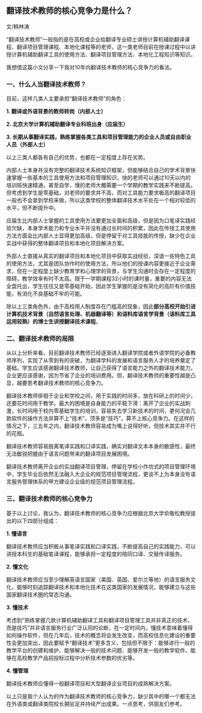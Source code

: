 ## 翻译技术教师的核心竞争力是什么？


文/韩林涛

“翻译技术教师”一般指的是在高校或企业给翻译专业硕士讲授计算机辅助翻译课程、翻译项目管理课程、本地化课程等的老师，这一类老师目前在授课过程中以讲授计算机辅助翻译工具的使用方法、翻译项目管理方法、本地化工程知识等知识。

我想借这篇小文分享一下我对10年内翻译技术教师的核心竞争力的看法。


### 一、什么人当翻译技术教师？


目前，这样几类人主要承担“翻译技术教师”的角色：

**1. 翻译或外语背景的教师转岗（内部人士）**

**2. 北京大学计算机辅助翻译专业科班出身（应届生）**

**3. 长期从事翻译实践，熟练掌握各类工具和项目管理能力的企业人员或自由职业人员（外部人士）**

以上三类人都各有自己的优势，也都在一定程度上存在劣势。

内部人士本身并没有完整的翻译技术系统知识框架，但能够结合自己的学术背景快速掌握一些基本的工具使用方法和项目管理知识，快的老师可以通过10天以内的培训班快速精通，甚至自学，慢的老师大概需要一个学期的教学实践来不断提高。但考虑到学生是零基础，对老师的要求并不高，而对工具能力要求极高的翻译项目一般也不会拿到学校来做，所以这类学校的整体翻译技术水平处在一个相对较低的水平，但不断提升中。

应届生比内部人士掌握的工具使用方法要更加全面和高级，但是因为口笔译实践经验欠缺，本身学术能力和专业水平并没有通过长时间的积累，因此在传授工具使用方法方面会比内部人士显得更加高级，但是停留于对工具技能的传授，缺少在企业实战中获得的整体翻译项目和本地化项目解决方案。

外部人士直接从真实的翻译项目和本地化项目中获取实战经验，深谙一些特色工具的使用方法，尤其是团队协作时的使用方法，所以他们的授课内容更接近于企业需求，但在一定程度上缺少教育学和心理学的背景，与学生沟通时会存在一定程度的障碍，教学效率有时不太高。限于一学期课程32小时的课时量，重要的内容无法全盘托出，学生往往又是零基础开始，因此学生掌握的是没有简化的高阶有价值技能，有消化不良基础不牢的可能。

除以上三类角色外，由于高校用人制度存在门槛高的现象，因此**部分高校开始引进计算机技术背景（自然语言处理、机器翻译等）和语料库语言学背景（语料库工具运用较熟）的博士生讲授翻译技术课程**。



### 二、翻译技术教师的局限



从以上分析来看，目前翻译技术教师已经逐渐进入翻译学院或者外语学院的必备教师序列，实现了从零到有的突破，为翻译学科的发展和语言服务人才的培养奠定了基础。学生应该感谢翻译技术教师，让自己获得了语言能力之外的翻译技术能力，企业更应该感谢，因为节省了企业的培训费用。但，翻译技术教师的重要性越是凸显，越要思考翻译技术教师的核心竞争力。

翻译技术教师徘徊于企业和学校之间，用于实践的时间多，放在科研上的时间少，还要花时间用于教学。最大的困境是自身能力的平稳下滑：离开了企业的实战刺激，长时间用于校内零基础学生的培训，容易失去学习新技术的时间，更何况会几款软件的操作方法并算不上“技术”，顶多是“技巧”，算不上核心竞争力。在这样的情况之下，三五年之内，翻译技术教师容易成为嘴上说得好听，但技术其实并不行的花瓶。

翻译技术教师容易脱离笔译实践和口译实践，确实对翻译文本本身的敏感性，最终无法敏锐把握由于语言问题带来的翻译项目发展困境。

翻译技术教师离开企业的实战翻译项目管理，停留在学校小作坊式的项目管理环境中，学生毕业后依然无法融入大企业的规范项目管理流程，更谈不上为本身没有语言服务管理体系的甲方建设企业级的规范项目管理流程。



### 三、翻译技术教师的核心竞争力



基于以上讨论，我认为，翻译技术教师的核心竞争力应根据北京大学俞敬松教授提出的以下四部分组成：

**1. 懂语言**

翻译技术教师应当积极从事笔译实践和口译实践，不断提高自己的实践能力，可以讲授本科生的基础笔译课程，能够承担一定程度的陪同口译、交替传译服务。

**2. 懂文化**

翻译技术教师应当至少理解英语言国家（美国、英国、爱尔兰等地）的语言服务文化，能够时刻追踪翻译技术和本地化技术在这类国家的发展情况，能够建立与这些国家翻译技术圈的常态沟通。

**3. 懂技术**

考虑到“熟练掌握几款计算机辅助翻译工具和翻译项目管理工具并非真正的技术，而是技巧”并非语言服务行业广泛认同的论断，在一定时间内，懂技术意味着懂得如何操作软件，但在几年后，技术的概念将会发生改变，而高校信息化建设的重要性会更加突出，因此要赋予“翻译技术”更多含义，包括但不限于：能够进行一般的教学平台的创建和维护、能够解决一般的技术问题、能够开发一般的教学软件、能够在高校教学产品招投标过程中分析技术参数的优劣等。

**4. 懂管理**

翻译技术教师应懂得一般翻译项目和大型翻译企业项目的成熟解决方案。

以上只是我个人认为的作为翻译技术教师的核心竞争力，缺少其中的哪一个都无法在外语类或翻译类院校长期驻足并持续产出成果。一点思考，供朋友们参考。